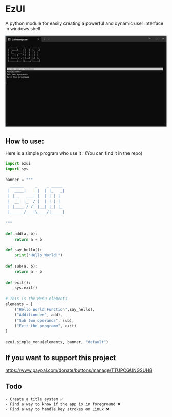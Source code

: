 # EzUI
A python module for easily creating a powerful and dynamic user interface in windows shell

![](https://github.com/Plunder283/ezui/blob/main/readme_assets/ui_exemple.png)

## How to use:

Here is a simple program who use it : (You can find it in the repo)
```python
import ezui
import sys

banner = """
  ______     _    _ _____ 
 |  ____|   | |  | |_   _|
 | |__   ___| |  | | | |  
 |  __| |_  / |  | | | |  
 | |____ / /| |__| |_| |_ 
 |______/___|\____/|_____|
                          
"""

def add(a, b):
    return a + b

def say_hello():
    print("Hello World!")

def sub(a, b):
    return a - b

def exit():
    sys.exit()

# This is the Menu elements
elements = [
    ("Hello World Function",say_hello),
    ("Additionner", add),
    ("Sub two operands", sub),
    ("Exit the programm", exit)
]

ezui.simple_menu(elements, banner, "default")
```
## If you want to support this project
https://www.paypal.com/donate/buttons/manage/TTUPCGUNGSUH8

## Todo
    - Create a title system ✅
    - Find a way to know if the app is in foreground ❌
    - Find a way to handle key strokes on Linux ❌
